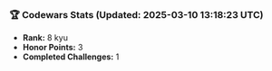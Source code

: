 ### 🏆 Codewars Stats (Updated: 2025-03-10 13:18:23 UTC)

- **Rank:** 8 kyu
- **Honor Points:** 3
- **Completed Challenges:** 1
